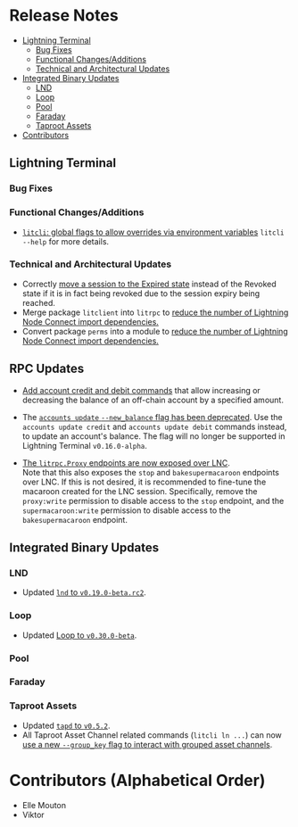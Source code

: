 # Release Notes

- [Lightning Terminal](#lightning-terminal)
    - [Bug Fixes](#bug-fixes)
    - [Functional Changes/Additions](#functional-changesadditions)
    - [Technical and Architectural Updates](#technical-and-architectural-updates)
- [Integrated Binary Updates](#integrated-binary-updates)
    - [LND](#lnd)
    - [Loop](#loop)
    - [Pool](#pool)
    - [Faraday](#faraday)
    - [Taproot Assets](#taproot-assets)
- [Contributors](#contributors-alphabetical-order)
## Lightning Terminal

### Bug Fixes

### Functional Changes/Additions

* [`litcli`: global flags to allow overrides via environment 
  variables](https://github.com/lightninglabs/lightning-terminal/pull/1007) 
  `litcli --help` for more details.

### Technical and Architectural Updates

* Correctly [move a session to the Expired 
  state](https://github.com/lightninglabs/lightning-terminal/pull/985) instead
  of the Revoked state if it is in fact being revoked due to the session expiry
  being reached.
* Merge package `litclient` into `litrpc` to [reduce the number of Lightning
  Node Connect import dependencies.](https://github.com/lightninglabs/lightning-terminal/pull/1057)
* Convert package `perms` into a module to [reduce the number of Lightning
  Node Connect import dependencies.](https://github.com/lightninglabs/lightning-terminal/pull/1057)

## RPC Updates

* [Add account credit and debit
  commands](https://github.com/lightninglabs/lightning-terminal/pull/974) that
  allow increasing or decreasing the balance of an off-chain account by a
  specified amount.


* The [`accounts update` `--new_balance` flag has been
  deprecated](https://github.com/lightninglabs/lightning-terminal/pull/974).
  Use the `accounts update credit` and `accounts update debit` commands
  instead, to update an account's balance. The flag will no longer be
  supported in Lightning Terminal `v0.16.0-alpha`.

* [The `litrpc.Proxy` endpoints are now exposed over
  LNC](https://github.com/lightninglabs/lightning-terminal/pull/1033).  
  Note that this also exposes the `stop` and `bakesupermacaroon` endpoints over
  LNC. If this is not desired, it is recommended to fine-tune the macaroon
  created for the LNC session. Specifically, remove the `proxy:write`
  permission to disable access to the `stop` endpoint, and the
  `supermacaroon:write` permission to disable access to the
  `bakesupermacaroon` endpoint.

## Integrated Binary Updates

### LND

* Updated [`lnd` to 
  `v0.19.0-beta.rc2`](https://github.com/lightninglabs/lightning-terminal/pull/987).

### Loop

* Updated [Loop to
  `v0.30.0-beta`](https://github.com/lightninglabs/lightning-terminal/pull/987).

### Pool

### Faraday

### Taproot Assets

* Updated [`tapd` to
  `v0.5.2`](https://github.com/lightninglabs/lightning-terminal/pull/987).
* All Taproot Asset Channel related commands (`litcli ln ...`) can now [use
  a new `--group_key` flag to interact with grouped asset
  channels](https://github.com/lightninglabs/lightning-terminal/pull/1052).

# Contributors (Alphabetical Order)

* Elle Mouton
* Viktor
